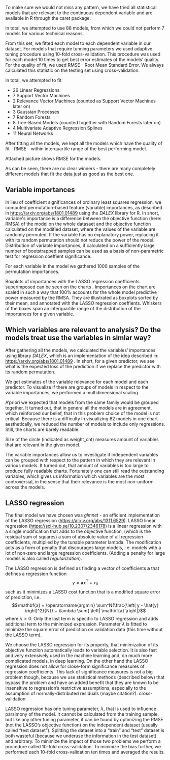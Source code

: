 To make sure we would not miss any pattern, we have tried all statistical models that are relevant to the continuous dependent variable and are available in R through the caret package. 

In total, we attempted to use 88 models, from which we could not perform 7 models for various technical reasons.

From this set, we fitted each model to each dependent variable in our dataset. For models that require tunning parameters we used adaptive tuning procedure using 10-fold cross-validation. This procedure was used for each model 10 times to get best error estimates of the models’ quality.
For the quality of fit, we used RMSE - Root Mean Standard Error. We always calculated this statistic on the testing set using cross-validation.

In total, we attempted to fit

* 26 Linear Regressions
* 7 Support Vector Machines
* 2 Relevance Vector Machines (counted as Support Vector Machines later on)
* 3 Gaussian Processes
* 7 Random Forests
* 8 Tree-Based Models (counted together with Random Forests later on)
* 4 Multivariate Adaptive Regression Splines
* 11 Neural Networks

After fitting all the models, we kept all the models which have the quality of fit - RMSE - within interquartile range of the best performing model.

Attached picture shows RMSE for the models.

As can be seen, there are no clear winners - there are many completely different models that fit the data just as good as the best one.


##  Variable importances

In lieu of coefficient significances of ordinary least squares regression, we computed permutation-based feature (variable) importances, as described in https://arxiv.org/abs/1801.01489 using the _DALEX_ library for R. In short, variable's importance is a difference between the objective function (here: RMSA) of the model on the whole datasaet and the objective function calculated on the modified dataset, where the values of the variable are randomly permuted. If the variable has no explanatory power, replacing it with its random permutation should not reduce the power of the model. Distribution of variable importances, if calculated on a sufficiently large number of bootstrapped samples can be used as a basis of non-parametric test for regression coeffient significance.

For each variable in the model we gathered 1000 samples of the permutation importances. 

Boxplots of importances with the LASSO regression coefficients superimposed can be seen on the charts <chart references>. Importances on the chart are scaled in such a way that 100% accounts for the whole model predictive power measured by the RMSA. They are illustrated as boxplots sorted by their mean, and annotated with the LASSO regression coeffients. Whiskers of the boxes span an interquartile range of the distribution of the importances for a given variable. 
​

## Which variables are relevant to analysis? Do the models treat use the variables in simlar way?

After gathering all the models, we calculated the variables’ importances using library _DALEX_, which is an implementation of the idea described in: https://arxiv.org/abs/1801.01489 . In short, for a given predictor, we see what is the expected loss of the prediction if we replace the predictor with its random permutation.

We get estimates of the variable relevance for each model and each predictor. To visualize if there are groups of models in respect to the variable importances, we performed a multidimensional scaling.

A’priori we expected that models from the same family would be grouped together. It turned out, that in general all the models are in agreement, which reinforced our belief, that in this problem choice of the model is not critical. Because there is a difficulty in visualizing 62 models in one chart aesthetically, we reduced the number of models to include only regressions. Still, the charts are barely readable.

Size of the circle (indicated as weight_cnt) measures amount of variables that are relevant in the given model.

The variable importances allow us to investigate if independent variables can be grouped with respect to the pattern in which they are relevant in various models.
It turned out, that amount of variables is too large to produce fully readable charts. Fortunately one can still read the outstanding variables, which gives us information which variables are the most controversial, in the sense that their relevance is the most non-uniform across the models. 



## LASSO regression

The final model we have chosen was _glmnet_ - an efficient implementation of the LASSO regression (https://arxiv.org/abs/1311.6529). LASSO linear regression (https://sci-hub.se/10.2307/2346178) is a linear regression with a single modification that adds to the objective function, (which is the residual sum of squares) a sum of absolute value of all regression coefficients, multiplied by the tunable parameter lambda. The modification acts as a form of penalty that discourages large models, i.e. models with a lot of non-zero and large regression coefficients. (Adding a penalty for large models is also called *regularization*).

The LASSO regression is defined as finding a vector of coefficients $\mathbf{a}$ that defines a regression function $$y = \mathbf{a} \mathbf{x}^T + x_0$$ such as it minimizes a LASSO cost function that is a modified square error of prediction, i.e. $$\mathbf{a} = \operatorname{argmin} \sum^N{\frac{\left( y - \hat{y} \right)^2}{N}} + \lambda \sum{ \left| \mathbf{a} \right|}$$ where $\lambda > 0$. Only the last term is specific to LASSO regression and adds additional term to the minimized expression. Parameter $\lambda$ is fitted to minimize the square error of prediction on validation data (this time without the LASSO term).

We choose the LASSO regression for its property, that minimization of its objective function automatically leads to variable selection. It is also fast and very extensively used in the machine learning and, on much more complicated models, in deep learning.
On the other hand the LASSO regression does not allow for close-form significance measures of regression coefficients. This lack of significance measures is not a big problem though, because we use statistical methods (described below) that bypass the problem and have an added benefit that they are known to be insensitive to regression’s restrictive assumptions, especially to the assumption of normally-distributed residuals (maybe citation?).
cross-validation

LASSO regression has one tuning parameter, $\lambda$, that is used to influence parsimony of the model. It cannot be calculated from the training sample, but like any other tuning parameter, it can be found by optimizing the RMSE (not the LASSO’s objective function) on the independent dataset (usually called “test dataset”).
Splitting the dataset into a “train” and “test” dataset is both wasteful (because we underuse the information in the test dataset) and arbitrary. To minimize the impact of those two problems we perform a procedure called 10-fold cross-validation. To minimize the bias further, we performed each 10-fold cross-validation ten times and averaged the results.


